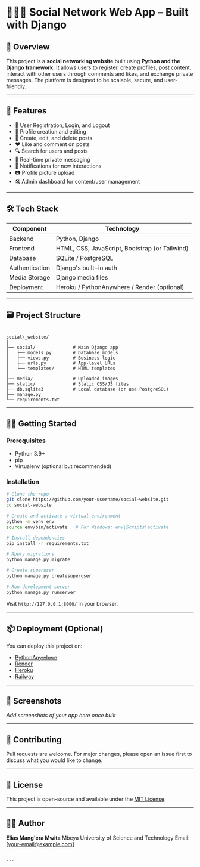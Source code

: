 # 🧑‍🤝‍🧑 Social Network Web App – Built with Django

## 📖 Overview

This project is a **social networking website** built using **Python and the Django framework**. It allows users to register, create profiles, post content, interact with other users through comments and likes, and exchange private messages. The platform is designed to be scalable, secure, and user-friendly.

---

## 🚀 Features

- 🔐 User Registration, Login, and Logout
- 👤 Profile creation and editing
- 📝 Create, edit, and delete posts
- ❤️ Like and comment on posts
- 🔍 Search for users and posts
- 📨 Real-time private messaging
- 🧾 Notifications for new interactions
- 📷 Profile picture upload
- 🛠 Admin dashboard for content/user management

---

## 🛠 Tech Stack

| Component     | Technology         |
|---------------|--------------------|
| Backend       | Python, Django      |
| Frontend      | HTML, CSS, JavaScript, Bootstrap (or Tailwind) |
| Database      | SQLite / PostgreSQL |
| Authentication| Django's built-in auth |
| Media Storage | Django media files  |
| Deployment    | Heroku / PythonAnywhere / Render (optional) |

---

## 🗃 Project Structure

```

social\_website/
│
├── social/              # Main Django app
│   ├── models.py        # Database models
│   ├── views.py         # Business logic
│   ├── urls.py          # App-level URLs
│   └── templates/       # HTML templates
│
├── media/               # Uploaded images
├── static/              # Static CSS/JS files
├── db.sqlite3           # Local database (or use PostgreSQL)
├── manage.py
└── requirements.txt

````

---

## 🧑‍💻 Getting Started

### Prerequisites

- Python 3.9+
- pip
- Virtualenv (optional but recommended)

### Installation

```bash
# Clone the repo
git clone https://github.com/your-username/social-website.git
cd social-website

# Create and activate a virtual environment
python -m venv env
source env/bin/activate   # For Windows: env\Scripts\activate

# Install dependencies
pip install -r requirements.txt

# Apply migrations
python manage.py migrate

# Create superuser
python manage.py createsuperuser

# Run development server
python manage.py runserver
````

Visit `http://127.0.0.1:8000/` in your browser.

---

## 📦 Deployment (Optional)

You can deploy this project on:

* [PythonAnywhere](https://www.pythonanywhere.com/)
* [Render](https://render.com/)
* [Heroku](https://www.heroku.com/)
* [Railway](https://railway.app/)

---

## 📸 Screenshots

*Add screenshots of your app here once built*

---

## 🤝 Contributing

Pull requests are welcome. For major changes, please open an issue first to discuss what you would like to change.

---

## 📄 License

This project is open-source and available under the [MIT License](LICENSE).

---

## 👨‍💻 Author

**Elias Mang'era Mwita**
Mbeya University of Science and Technology
Email: \[[your-email@example.com](mailto:eliasmwita86@gmail.com)]

```

---

